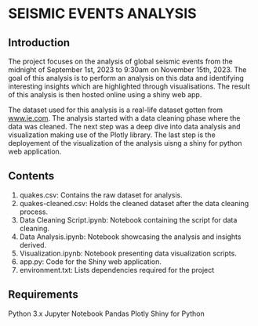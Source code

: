 # SEISMIC EVENTS ANALYSIS

## Introduction 

The project focuses on the analysis of global seismic events from the midnight of September 1st, 2023 to 9:30am on November 15th, 2023. The goal of this analysis is to perform an analysis on this data and identifying interesting insights
which are highlighted through visualisations. The result of this analysis is then hosted online using a shiny web app. 

The dataset used for this analysis is a real-life dataset gotten from www.ie.com. The analysis started with a data cleaning phase where the data was cleaned. The next step was a deep dive into data analysis and visualization making use of the Plotly library. The last step is the deployement of the visualization of the analysis uisng a shiny for python web application.


## Contents

1. quakes.csv: Contains the raw dataset for analysis.
2. quakes-cleaned.csv: Holds the cleaned dataset after the data cleaning process.
3. Data Cleaning Script.ipynb: Notebook containing the script for data cleaning.
4. Data Analysis.ipynb: Notebook showcasing the analysis and insights derived.
5. Visualization.ipynb: Notebook presenting data visualization scripts.
6. app.py: Code for the Shiny web application.
7. environment.txt: Lists dependencies required for the project

## Requirements

Python 3.x
Jupyter Notebook
Pandas
Plotly
Shiny for Python

